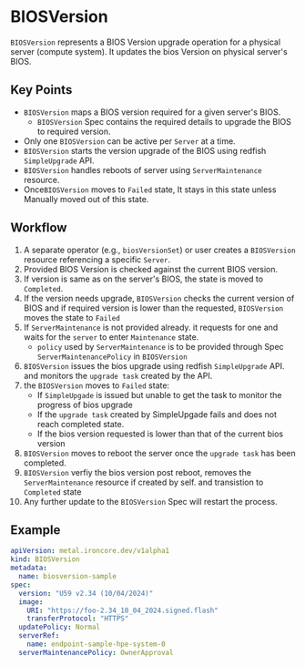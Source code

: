 # BIOSVersion

`BIOSVersion` represents a BIOS Version upgrade operation for a physical server (compute system). It updates the bios Version on physical server's BIOS. 

## Key Points

- `BIOSVersion` maps a BIOS version required for a given server's BIOS.
    - `BIOSVersion` Spec contains the required details to upgrade the BIOS to required version.
- Only one `BIOSVersion` can be active per `Server` at a time. 
- `BIOSVersion` starts the version upgrade of the BIOS using redfish `SimpleUpgrade` API.
- `BIOSVersion` handles reboots of server using `ServerMaintenance` resource.
- Once`BIOSVersion` moves to `Failed` state, It stays in this state unless Manually moved out of this state. 

## Workflow

1. A separate operator (e.g., `biosVersionSet`) or user creates a `BIOSVersion` resource referencing a 
   specific `Server`.
2. Provided BIOS Version is checked against the current BIOS version.
3. If version is same as on the server's BIOS, the state is moved to `Completed`.
4. If the version needs upgrade, `BIOSVersion` checks the current version of BIOS and if required version is lower than the requested, `BIOSVersion` moves the state to `Failed`
5. If `ServerMaintenance` is not provided already. it requests for one and waits for the `server` to enter `Maintenance` state.
    - `policy` used by `ServerMaintenance` is to be provided through Spec `ServerMaintenancePolicy` in `BIOSVersion`
6. `BIOSVersion` issues the bios upgrade using redfish `SimpleUpgrade` API. and monitors the `upgrade task` created by the API.
7. the `BIOSVersion` moves to `Failed` state:
    - If `SimpleUpgade` is issued but unable to get the task to monitor the progress of bios upgrade
    - If the `upgrade task` created by SimpleUpgade fails and does not reach completed state.
    - If the bios version requested is lower than that of the current bios version
8. `BIOSVersion` moves to reboot the server once the `upgrade task` has been completed. 
9. `BIOSVersion` verfiy the bios version post reboot, removes the `ServerMaintenance` resource if created by self. and transistion to `Completed` state
9. Any further update to the `BIOSVersion` Spec will restart the process. 

## Example

```yaml
apiVersion: metal.ironcore.dev/v1alpha1
kind: BIOSVersion
metadata:
  name: biosversion-sample
spec:
  version: "U59 v2.34 (10/04/2024)"
  image:
    URI: "https://foo-2.34_10_04_2024.signed.flash"
    transferProtocol: "HTTPS"
  updatePolicy: Normal
  serverRef:
    name: endpoint-sample-hpe-system-0
  serverMaintenancePolicy: OwnerApproval
```

